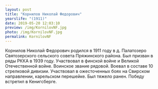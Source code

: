 ```yaml
---
layout: post
title: "Корнилов Николай Федорович"
yearslife: "(1911)"
date: 2019-05-20 12:03:10
preview: /img/KornilovNF.jpg
photo: /img/KornilovNF.jpg
permalink: KornilovNF
---
```


Корнилов Николай Федорович родился в 1911 году в д. Палатозеро Святозерского сельского совета Пряжинского района. Был призван в ряды РККА в 1939 году. Участвовал в финской войне и Великой Отечественной войне. Воинское звание рядовой. Воевал в составе 10 стрелковой дивизии. Участвовал в ожесточенных боях на Свирском направлении, карельском перешейке. Был тяжело ранен. Победу встретил в Кенигсберге.